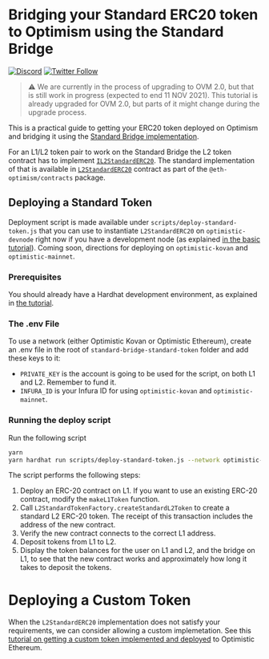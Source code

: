 # Bridging your Standard ERC20 token to Optimism using the Standard Bridge

[![Discord](https://img.shields.io/discord/667044843901681675.svg?color=768AD4&label=discord&logo=https%3A%2F%2Fdiscordapp.com%2Fassets%2F8c9701b98ad4372b58f13fd9f65f966e.svg)](https://discord.com/channels/667044843901681675)
[![Twitter Follow](https://img.shields.io/twitter/follow/optimismPBC.svg?label=optimismPBC&style=social)](https://twitter.com/optimismPBC)

> :warning: We are currently in the process of upgrading to OVM 2.0, but that
> is still work in progress (expected to end 11 NOV 2021). This tutorial is
> already upgraded for OVM 2.0, but parts of it might change during the upgrade
> process.

This is a practical guide to getting your ERC20 token deployed on Optimism and bridging it using the
[Standard Bridge implementation](https://community.optimism.io/docs/developers/bridge/standard-bridge.html).

For an L1/L2 token pair to work on the Standard Bridge the L2 token contract has to implement
[`IL2StandardERC20`](https://github.com/ethereum-optimism/optimism/blob/regenesis/0.5.0/packages/contracts/contracts/standards/IL2StandardERC20.sol). The standard implementation of that is available in
[`L2StandardERC20`](https://github.com/ethereum-optimism/optimism/blob/regenesis/0.5.0/packages/contracts/contracts/standards/L2StandardERC20.sol) contract as part of the `@eth-optimism/contracts` package.

## Deploying a Standard Token

Deployment script is made available under `scripts/deploy-standard-token.js` that you can 
use to instantiate `L2StandardERC20` on `optimistic-devnode` right now if you have 
a development node (as explained [in the basic tutorial](../hardhat/README.md)). Coming 
soon, directions for deploying on `optimistic-kovan` and `optimistic-mainnet`.

### Prerequisites

You should already have a Hardhat development environment, as explained in
[the tutorial](../hardhat/README.md).

### The .env File

To use a network (either Optimistic Kovan or Optimistic Ethereum), create an .env file in the root of `standard-bridge-standard-token` folder and add these keys to it:

- `PRIVATE_KEY` is the account is going to be used for the script, on both L1 and L2.
  Remember to fund it.
- `INFURA_ID` is your Infura ID for using `optimistic-kovan` and `optimistic-mainnet`.

### Running the deploy script

Run the following script

```sh
yarn
yarn hardhat run scripts/deploy-standard-token.js --network optimistic-devnode
```

The script performs the following steps:

1. Deploy an ERC-20 contract on L1. If you want to use an existing ERC-20 contract, modify
   the `makeL1Token` function.
1. Call `L2StandardTokenFactory.createStandardL2Token` to create a standard L2 ERC-20 
   token. The receipt of this transaction includes the address of the new contract.
1. Verify the new contract connects to the correct L1 address.
1. Deposit tokens from L1 to L2.
1. Display the token balances for the user on L1 and L2, and the bridge on L1, to see that
   the new contract works and approximately how long it takes to deposit the tokens.



# Deploying a Custom Token

When the `L2StandardERC20` implementation does not satisfy your requirements, we can consider allowing a custom implemetation. See this [tutorial on getting a custom token implemented and deployed](../standard-bridge-custom-token/README.md) to Optimistic Ethereum.
